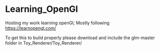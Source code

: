 # Learning_OpenGl
Hosting my work learning openGl; Mostly following https://learnopengl.com/ 

To get this to build properly please download and include the glm-master folder in Toy_Renderer/Toy_Renderer/
